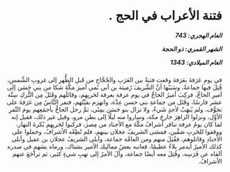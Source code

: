 <h1 dir="rtl">فتنة الأعراب في الحج .</h1>

<h5 dir="rtl">العام الهجري:  743

الشهر القمري: ذو الحجة

العام الميلادي: 1343</h5>

<p dir="rtl">في يومِ عَرَفةَ بعَرَفةَ وقعت فتنةٌ بين العَرَبِ والحُجَّاج من قَبلِ الظُّهرِ إلى غروبِ الشَّمسِ، قُتِلَ فيها جماعةٌ، وسَبَبُها أنَّ الشَّريفَ رُميثة بن أبي نُمي أميرَ مكَّةَ شكا من بني حَسَن إلى أميرِ الحاجِّ، فركِبَ أميرُ الحاجِّ في يوم عرفة بعرفة لحَربِهم، وقاتَلَهم وقَتَلَ مِن التُّركِ سِتَّة عشر فارسًا، وقَتَل من جماعةِ بني حسن عِدَّة، وانهزم بقيَّتُهم، فنفر النَّاسُ مِن عَرَفةَ على تخوُّف، ولم يُنهَبْ لأحدٍ شَيءٌ، ولا تزال بنو حَسَن بمِنًى، ثمَّ رحل الحاجُّ بأجمَعِهم يومَ النَّفرِ الأوَّل، ونزلوا الزاهِرَ خارجَ مكة، وساروا منه ليلًا إلى بطنِ مرو، وقيل غير ذلك، فقيل إنه لما كان يومُ عرفة تنافر أشرافُ مكَّةَ مع الأجناد من مِصرَ، فركبوا لحَربِهم بُكرةَ النهار، ووقفوا للحَربِ صَفَّين، فمشى الشريفُ عجلان بينهم، فلم تُطِعْه الأشرافُ، وحملوا على الأجنادِ وقاتلوهم، فقُتِلَ منهم ومن العامَّة جماعة، وأبلى الشريفُ عجلان بن عقيل وأبلى كذلك الأميرُ أيدمر بلاءً عظيمًا، فعاتبه بعضُ مماليك الأمير بشتاك، ورماه بسَهمٍ في صدره ألقاه عن فَرَسِه، وقُتِلَ معه أيضًا جماعة، وآلَ الأمرُ إلى نهبِ شيءٍ كثير، ثم تراجَعَ عنهم الأشرافُ.</p></br>
